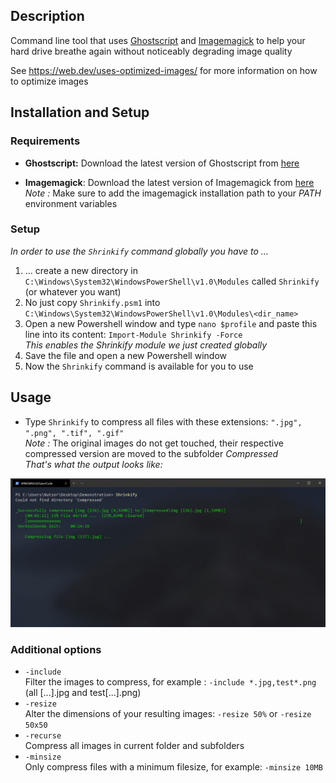 ## Description

Command line tool that uses <a href="https://www.ghostscript.com/">Ghostscript</a> and <a href="https://imagemagick.org/index.php">Imagemagick</a> to help your hard drive breathe again without noticeably degrading image quality

See https://web.dev/uses-optimized-images/ for more information on how to optimize images

## Installation and Setup

### Requirements

- **Ghostscript:** Download the latest version of Ghostscript from <a href="https://www.ghostscript.com/download/gsdnld.html">here</a>

- **Imagemagick**: Download the latest version of Imagemagick from <a href="https://imagemagick.org/script/download.php">here</a><br>
  _Note :_ Make sure to add the imagemagick installation path to your _PATH_ environment variables

### Setup

_In order to use the `Shrinkify` command globally you have to ..._<br>

1. ... create a new directory in `C:\Windows\System32\WindowsPowerShell\v1.0\Modules` called `Shrinkify` (or whatever you want)
2. No just copy `Shrinkify.psm1` into `C:\Windows\System32\WindowsPowerShell\v1.0\Modules\<dir_name>`
3. Open a new Powershell window and type `nano $profile` and paste this line into its content: `Import-Module Shrinkify -Force` <br>
   _This enables the Shrinkify module we just created globally_
4. Save the file and open a new Powershell window
5. Now the `Shrinkify` command is available for you to use

## Usage

- Type `Shrinkify` to compress all files with these extensions: `".jpg", ".png", ".tif", ".gif"`<br>
  _Note :_ The original images do not get touched, their respective compressed version are moved to the subfolder _Compressed_ <br>
  _That's what the output looks like:_

![name-of-you-image](https://raw.githubusercontent.com/RetroRock/Shrinkify/master/demonstration/Progress.JPG)

### Additional options

- `-include`<br>
  Filter the images to compress, for example : `-include *.jpg,test*.png` (all [...].jpg and test[...].png)
- `-resize` <br>
  Alter the dimensions of your resulting images: `-resize 50%` or `-resize 50x50`
- `-recurse` <br>
  Compress all images in current folder and subfolders
- `-minsize` <br>
  Only compress files with a minimum filesize, for example: `-minsize 10MB`
